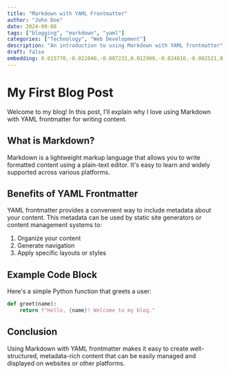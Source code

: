 ```yaml
---
title: "Markdown with YAML Frontmatter"
author: "John Doe"
date: 2024-09-08
tags: ["blogging", "markdown", "yaml"]
categories: ["Technology", "Web Development"]
description: "An introduction to using Markdown with YAML frontmatter"
draft: false
embedding: 0.015770,-0.022040,-0.007231,0.012900,-0.024010,-0.002521,0.040811,-0.003378,0.017547,0.056274,-0.056334,-0.013899,0.000882,0.005454,-0.011247,-0.051694,-0.022200,-0.052603,-0.048436,0.034237,-0.051837,0.015784,-0.032203,-0.026410,0.004747,0.040356,-0.037027,-0.009336,0.057477,0.070246,-0.018686,0.045070,-0.013794,-0.046525,-0.000216,0.012763,0.002357,-0.059597,-0.023566,-0.008696,0.038981,0.020814,0.027992,-0.051371,-0.074480,0.017956,0.033323,-0.001928,-0.014771,-0.019140,0.015949,0.007905,-0.019768,-0.000895,-0.017175,-0.014987,-0.021885,0.012923,-0.034180,0.039843,0.036895,0.013876,-0.009593,-0.059567,0.005490,0.038231,0.009725,-0.028046,-0.000737,-0.012972,-0.045563,0.062682,-0.017990,-0.030077,-0.048904,-0.017043,0.038753,-0.024835,0.015739,0.019429,0.007688,0.057633,-0.024766,0.012169,-0.017405,-0.012511,0.013043,0.010506,0.030226,-0.001771,0.023625,0.020161,-0.003408,0.004325,0.003726,0.055785,-0.024974,0.054773,-0.049561,0.019392,0.025952,0.064430,-0.019383,0.045603,0.006863,-0.014773,0.014142,-0.047037,-0.040853,-0.005243,-0.019837,0.001685,0.019515,-0.039297,-0.015980,-0.002120,0.056252,0.002721,-0.016792,0.024906,0.002603,-0.007345,-0.013447,-0.023583,-0.035438,-0.070821,-0.013677,0.025370,-0.026375,-0.004580,0.025664,-0.004004,-0.003606,0.050232,0.037125,0.013338,0.018759,0.026192,0.005227,-0.010587,-0.013122,-0.050085,0.013892,0.054437,-0.011891,-0.003815,0.020089,-0.029206,-0.015198,0.015710,-0.004482,0.067091,0.030147,-0.003468,-0.039934,-0.053560,-0.020333,0.026092,-0.013385,0.019658,-0.012836,0.044468,-0.036167,0.036806,-0.019332,0.027705,-0.022617,-0.031386,-0.007471,-0.013390,0.006971,0.004347,0.036024,-0.005980,0.028761,0.039847,0.006544,-0.017239,-0.008864,0.008683,0.007742,0.008634,-0.002479,0.058175,-0.024840,0.023526,0.044437,0.017801,-0.012339,-0.004948,0.021129,0.046999,-0.043732,0.046977,-0.002453,0.011592,-0.050792,0.024467,-0.038781,-0.037619,-0.005990,0.024136,0.002650,0.007711,0.020725,-0.029786,0.023342,0.053061,-0.024622,-0.003479,0.075973,-0.024257,-0.053442,-0.025894,0.008974,-0.014307,-0.046501,0.010277,-0.008286,0.001324,-0.047787,-0.017813,0.004675,0.011043,0.003016,0.008267,-0.010869,0.028095,0.025915,0.029977,0.017603,-0.032602,0.008318,0.028480,0.020658,0.019382,0.031311,0.015550,-0.024236,0.021359,0.029658,-0.023456,0.011793,-0.008435,0.038608,-0.037278,-0.002577,-0.029683,0.016490,0.045618,-0.085303,0.011575,-0.012083,-0.003718,-0.021207,-0.000102,0.005484,0.040257,-0.042708,-0.007664,0.041248,0.051846,0.011613,-0.005982,0.026385,0.041986,-0.040522,0.008750,-0.013239,-0.076458,-0.029288,-0.033252,-0.046893,0.001410,0.009475,0.005420,0.001375,-0.031114,0.011714,-0.009310,0.063127,0.023640,0.004284,-0.005078,-0.040613,0.002829,-0.024944,-0.001894,0.000444,0.037388,-0.025510,-0.020596,-0.008361,-0.030374,-0.005446,0.055065,0.031230,0.044374,-0.014388,-0.006147,-0.006271,-0.012662,0.011323,0.007789,-0.045073,0.008967,0.008178,0.021136,0.027376,0.020242,-0.037097,-0.016138,0.002361,0.003443,-0.054039,0.030055,0.032818,-0.022696,0.007276,0.000178,-0.028917,-0.013403,0.015892,-0.012381,-0.009752,0.055956,-0.004568,-0.055904,0.030763,-0.003530,-0.004186,-0.046704,-0.000154,-0.013630,0.024278,0.008734,0.002216,0.004338,0.032804,0.017391,0.027863,-0.016256,0.007573,0.040985,-0.018226,0.034522,0.004484,-0.039986,0.000680,-0.005887,0.021634,0.034048,0.013707,0.032244,-0.003799,0.006901,-0.074566,0.013928,0.021036,0.005081,0.035520,0.061733,0.013622,-0.064534,-0.016207,-0.012839,-0.040490,0.010708,0.050489,-0.018106,0.014442,0.004425,-0.010333,-0.039715,-0.027867,-0.046371,0.052688,-0.003692,0.039387,-0.005652,-0.019763,0.008336,0.018048,0.045989,-0.014849,0.010967,-0.016807,-0.009815,-0.024502,0.002386,-0.018232,0.005491,0.034136,0.002925,-0.017732,-0.049625,0.043473,0.048079,0.041220,0.004974,0.016998,-0.004042,0.024164,-0.001602,0.016923,-0.005392,-0.062163,0.041219,-0.000804,0.055047,-0.041316,0.019815,-0.019944,0.021013,0.028229,0.023977,-0.027188,-0.025080,0.029837,0.044245,-0.029463,0.005993,-0.022907,0.036098,0.015227,-0.023215,0.003996,0.008946,-0.000524,0.018546,0.025080,-0.011267,0.007163,-0.027422,-0.043069,0.058816,0.016230,-0.004137,0.035887,-0.056388,0.001021,0.010768,0.012654,-0.005603,-0.009694,-0.017796,0.025169,0.059389,0.003822,-0.031698,-0.038082,-0.043847,0.050303,-0.036247,0.003210,0.008679,-0.018791,0.007001,0.022285,0.000019,0.035965,0.019994,0.004879,-0.015160,-0.013846,0.014615,0.010125,-0.020813,0.000595,0.003768,0.021558,-0.015620,0.006637,-0.010554,0.003375,-0.034369,-0.011458,-0.015724,-0.007961,0.007526,-0.005578,0.012302,0.024004,-0.049745,-0.010059,-0.008132,-0.033263,-0.013963,-0.008580,0.028193,-0.017433,0.002379,-0.016561,-0.102287,-0.040620,-0.042495,-0.028033,0.006242,0.043111,0.032265,0.042303,-0.031933,-0.018303,0.019704,-0.039517,-0.012504,-0.008728,0.013008,0.036336,-0.017719,0.030167,0.013651,-0.033340,0.011139,0.016278,-0.019820,0.002463,0.005833,-0.058860,0.016334,0.016702,-0.082421,-0.007787,0.039593,-0.032558,0.018619,0.024924,-0.024362,-0.034862,-0.025424,-0.005579,0.015991,-0.024704,-0.053189,-0.020676,-0.006866,-0.000528,0.033557,-0.026214,0.013092,-0.050477,0.003680,-0.017875,-0.005836,-0.036728,-0.009855,-0.005078,0.032671,-0.014739,-0.033747,-0.031728,-0.020381,0.027271,0.064902,-0.056517,0.009133,-0.008868,0.006440,0.026445,-0.017000,0.014421,0.021924,-0.005298,0.022069,-0.020353,-0.014353,-0.042607,-0.023825,0.007532,-0.052192,-0.044905,-0.052696,0.042390,-0.011740,-0.021513,-0.057747,-0.002001,0.008374,-0.005526,-0.021714,-0.039259,-0.017220,-0.020640,0.000726,0.041603,-0.003230,-0.019435,0.106210,0.026817,-0.020726,-0.079228,0.022400,0.029605,-0.028861,-0.006442,0.018009,-0.024306,-0.028024,0.020890,-0.034416,-0.041881,0.037593,0.082207,-0.016908,0.032190,0.012483,-0.023705,-0.024245,0.036293,0.048684,0.046558,-0.002974,0.021967,0.087081,0.025519,-0.036336,0.018403,-0.023079,0.090034,-0.001039,-0.024560,0.027462,0.030834,-0.009284,-0.051527,0.012393,-0.031321,0.033930,-0.030191,-0.042071,0.005584,0.008958,0.016681,-0.009308,-0.009548,-0.017842,-0.005189,-0.042187,-0.010693,0.031298,0.037831,-0.039866,0.031717,-0.001487,0.009578,-0.040488,0.014854,0.080661,0.028799,0.054321,0.028898,0.023919,0.023541,0.031905,-0.005859,0.031901,-0.056458,0.003044,-0.039338,0.006830,-0.000676,0.029062,0.012960,0.028927,0.004097,0.032228,0.000190,-0.044696,0.024513,-0.063530,0.016455,-0.017907,-0.024632,-0.036692,-0.009862,-0.034359,-0.022246,-0.054270,0.047037,-0.005216,-0.026827,0.001760,-0.001475,-0.033729,-0.041672,-0.017835,0.007157,0.031068,0.023278,-0.004231,-0.009333,-0.010963,0.033584,-0.011173,-0.042577,-0.020280,-0.041738,0.047044,0.013153,0.008456,-0.002855,0.002774,-0.055914,-0.013535,-0.002517,-0.048856,-0.041133,-0.027696,0.029235,-0.016961,-0.038237,-0.026795,0.036518,-0.008992,-0.020783,0.003628,0.011416,0.009854,0.019211,0.017906,0.039163,0.048681,0.012808,0.000317,0.063453,0.020264,-0.030560,0.032172,0.005219,0.022083,-0.035076,0.052828,0.001085,-0.040833,0.029842,0.012724,0.016619,-0.020840,0.042096,-0.022371,0.076827,0.028775,-0.025246,-0.008632,0.009294,0.074968,-0.017107,-0.025389,-0.022890,0.034156,0.001249,0.035048,-0.050781,-0.022539,-0.034142,0.020784,0.039249,-0.008168,0.009824,-0.012680,-0.028274,-0.060755,-0.011140,0.046336,0.009880,-0.023579,-0.036311,0.023249,0.044178,-0.026866,-0.034195,0.016083,-0.031321,-0.039576,0.036499,0.008557,0.005124,-0.030402,0.003718,-0.018604,0.044267,-0.055176,0.019269,0.025224,0.004830,0.012641,0.058660,0.026814,0.013930,0.006612,0.017070,0.011306,-0.034722,-0.032784,-0.001656,0.024595,0.011030,-0.000215,-0.028348,0.001909,0.010060,-0.022119,0.003795,0.018813,0.002588,-0.006641,-0.007342,0.011127,-0.019144,-0.028210,-0.014514,0.035412,-0.012945,-0.010730,-0.062446,-0.048872,0.004284,0.009266,-0.056716,0.011648,-0.016308,0.044720,0.039021,-0.020684,0.043248,0.040798,-0.001882,0.028621,-0.002414,0.002205,0.038065,-0.006299,-0.017699,0.010953,0.006678,-0.006913,-0.009512,-0.033390,0.055353,-0.040806,0.032687,-0.019178,-0.002463,-0.026605,-0.064032,0.025541,-0.043121,0.004844,0.038059,-0.026829,-0.059952,-0.038595,0.031549,0.025161,-0.057274,0.056832,0.021950,0.022081,-0.000741,-0.007835,-0.025730,-0.006804,-0.001617,-0.005999,0.018518,-0.009448,-0.017987,-0.008021,-0.024789,0.047592,0.025331,0.002289,-0.039442,0.011859,0.031831,0.014023,-0.018834,0.019797,-0.021389,0.008810,-0.001147,0.003153,-0.044577,0.025476,-0.058143,0.016432,-0.004389,-0.040237,-0.025792,-0.055610,-0.006685,-0.022893,-0.044646,-0.022654,-0.001794,0.012970,0.044668,-0.007339,-0.038427,-0.056673,0.060392,0.040718,0.027709,0.061982,0.037122,-0.002333,-0.032515,-0.022116,0.062112,0.034694,-0.042156,-0.007721,-0.015539,-0.013480,-0.029799,0.031108,0.053181,0.011753,-0.015218,-0.000291,-0.026036,-0.025888,-0.033950,-0.068918,0.010377,0.023411,-0.003009,0.042321,-0.037548,0.238928,0.023218,0.042544,0.033510,-0.011022,0.008361,0.017937,0.010861,0.024268,-0.082797,0.027533,-0.070193,-0.016678,0.036907,0.004648,0.027918,-0.010001,0.013120,-0.065282,-0.028512,-0.033453,-0.010880,0.012945,0.015199,0.009143,-0.004441,0.012078,0.039155,0.029827,-0.037091,-0.004883,0.002216,0.003011,0.003326,-0.057660,0.014258,-0.014127,-0.026187,-0.008016,0.028447,-0.016123,-0.043614,0.013466,-0.006632,0.019047,0.076924,-0.026854,0.007932,0.051797,-0.055030,0.011797,-0.019675,0.002344,-0.070297,-0.030467,-0.016404,0.054541,-0.033745,-0.019389,0.017036,-0.013126,0.045743,0.011441,0.015059,-0.018870,0.031001,0.008818,0.037075,-0.016027,-0.041091,-0.016672,0.008022,0.007776,-0.052887,-0.016694,0.023250,-0.003150,0.017335,-0.013629,-0.027662,-0.002357,-0.008354,-0.082415,0.005858,-0.008548,0.043727,-0.060196,-0.023261,0.006752,0.052473,0.005745,0.048306,0.025032,0.022022,0.058311
---
```


# My First Blog Post

Welcome to my blog! In this post, I'll explain why I love using Markdown with YAML frontmatter for writing content.

## What is Markdown?

Markdown is a lightweight markup language that allows you to write formatted content using a plain-text editor. It's easy to learn and widely supported across various platforms.

## Benefits of YAML Frontmatter

YAML frontmatter provides a convenient way to include metadata about your content. This metadata can be used by static site generators or content management systems to:

1. Organize your content
2. Generate navigation
3. Apply specific layouts or styles

## Example Code Block

Here's a simple Python function that greets a user:

```python
def greet(name):
    return f"Hello, {name}! Welcome to my blog."
```

## Conclusion

Using Markdown with YAML frontmatter makes it easy to create well-structured, metadata-rich content that can be easily managed and displayed on websites or other platforms.